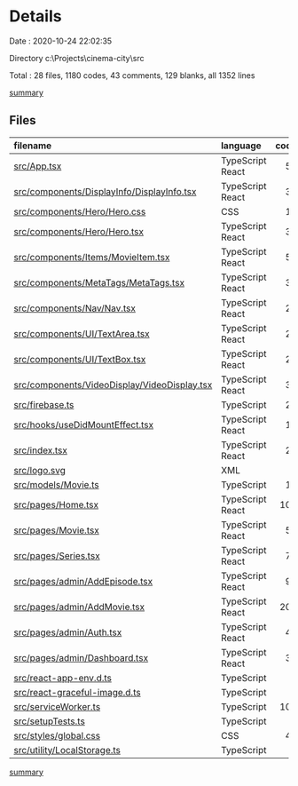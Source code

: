# Details

Date : 2020-10-24 22:02:35

Directory c:\Projects\cinema-city\src

Total : 28 files,  1180 codes, 43 comments, 129 blanks, all 1352 lines

[summary](results.md)

## Files
| filename | language | code | comment | blank | total |
| :--- | :--- | ---: | ---: | ---: | ---: |
| [src/App.tsx](/src/App.tsx) | TypeScript React | 59 | 0 | 4 | 63 |
| [src/components/DisplayInfo/DisplayInfo.tsx](/src/components/DisplayInfo/DisplayInfo.tsx) | TypeScript React | 30 | 0 | 4 | 34 |
| [src/components/Hero/Hero.css](/src/components/Hero/Hero.css) | CSS | 18 | 0 | 3 | 21 |
| [src/components/Hero/Hero.tsx](/src/components/Hero/Hero.tsx) | TypeScript React | 38 | 0 | 3 | 41 |
| [src/components/Items/MovieItem.tsx](/src/components/Items/MovieItem.tsx) | TypeScript React | 51 | 4 | 5 | 60 |
| [src/components/MetaTags/MetaTags.tsx](/src/components/MetaTags/MetaTags.tsx) | TypeScript React | 30 | 0 | 3 | 33 |
| [src/components/Nav/Nav.tsx](/src/components/Nav/Nav.tsx) | TypeScript React | 27 | 0 | 4 | 31 |
| [src/components/UI/TextArea.tsx](/src/components/UI/TextArea.tsx) | TypeScript React | 20 | 0 | 3 | 23 |
| [src/components/UI/TextBox.tsx](/src/components/UI/TextBox.tsx) | TypeScript React | 21 | 0 | 3 | 24 |
| [src/components/VideoDisplay/VideoDisplay.tsx](/src/components/VideoDisplay/VideoDisplay.tsx) | TypeScript React | 34 | 0 | 4 | 38 |
| [src/firebase.ts](/src/firebase.ts) | TypeScript | 25 | 3 | 4 | 32 |
| [src/hooks/useDidMountEffect.tsx](/src/hooks/useDidMountEffect.tsx) | TypeScript React | 12 | 0 | 4 | 16 |
| [src/index.tsx](/src/index.tsx) | TypeScript React | 20 | 0 | 4 | 24 |
| [src/logo.svg](/src/logo.svg) | XML | 7 | 0 | 1 | 8 |
| [src/models/Movie.ts](/src/models/Movie.ts) | TypeScript | 15 | 0 | 3 | 18 |
| [src/pages/Home.tsx](/src/pages/Home.tsx) | TypeScript React | 103 | 0 | 6 | 109 |
| [src/pages/Movie.tsx](/src/pages/Movie.tsx) | TypeScript React | 51 | 0 | 7 | 58 |
| [src/pages/Series.tsx](/src/pages/Series.tsx) | TypeScript React | 79 | 0 | 9 | 88 |
| [src/pages/admin/AddEpisode.tsx](/src/pages/admin/AddEpisode.tsx) | TypeScript React | 95 | 0 | 7 | 102 |
| [src/pages/admin/AddMovie.tsx](/src/pages/admin/AddMovie.tsx) | TypeScript React | 206 | 0 | 8 | 214 |
| [src/pages/admin/Auth.tsx](/src/pages/admin/Auth.tsx) | TypeScript React | 45 | 0 | 6 | 51 |
| [src/pages/admin/Dashboard.tsx](/src/pages/admin/Dashboard.tsx) | TypeScript React | 37 | 0 | 4 | 41 |
| [src/react-app-env.d.ts](/src/react-app-env.d.ts) | TypeScript | 0 | 1 | 1 | 2 |
| [src/react-graceful-image.d.ts](/src/react-graceful-image.d.ts) | TypeScript | 1 | 0 | 0 | 1 |
| [src/serviceWorker.ts](/src/serviceWorker.ts) | TypeScript | 105 | 31 | 14 | 150 |
| [src/setupTests.ts](/src/setupTests.ts) | TypeScript | 1 | 4 | 1 | 6 |
| [src/styles/global.css](/src/styles/global.css) | CSS | 45 | 0 | 13 | 58 |
| [src/utility/LocalStorage.ts](/src/utility/LocalStorage.ts) | TypeScript | 5 | 0 | 1 | 6 |

[summary](results.md)
